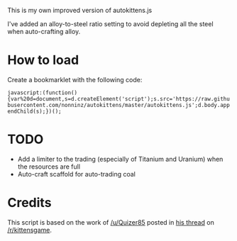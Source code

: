 This is my own improved version of autokittens.js

I've added an alloy-to-steel ratio setting to avoid depleting all the
steel when auto-crafting alloy.

How to load
===========

Create a bookmarklet with the following code:

`javascript:(function(){var%20d=document,s=d.createElement('script');s.src='https://raw.githubusercontent.com/nonninz/autokittens/master/autokittens.js';d.body.appendChild(s);})();`

TODO
====

* Add a limiter to the trading (especially of Titanium and Uranium) when
  the resources are full
* Auto-craft scaffold for auto-trading coal


Credits
=======

This script is based on the work of 
[/u/Quizer85](https://www.reddit.com/user/Quizer85) posted in
[his thread](https://www.reddit.com/r/kittensgame/comments/3g2u3e/autokittens_update_now_with_eludium_crafting_and/) on
[/r/kittensgame](https://www.reddit.com/r/kittensgame/).
